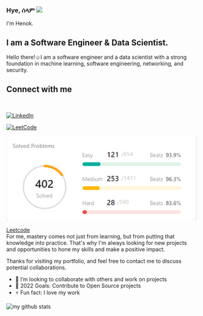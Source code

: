 
### Hye, ሰላም <a href=""><img src="https://media.giphy.com/media/hvRJCLFzcasrR4ia7z/giphy.gif" width="25px"></a>
I'm Henok.



## I am a Software Engineer & Data Scientist.

Hello there!☺️I am a software engineer and a data scientist with a strong foundation in machine learning, software engineering, networking, and security.

## Connect with me

<br />

[![LinkedIn](https://img.shields.io/badge/LinkedIn-0077B5?logo=linkedin&logoColor=white)](https://www.linkedin.com/in/henok-tadele-b781aa176/)
<br />

[![LeetCode](https://img.shields.io/badge/LeetCode-FFA116?logo=leetcode&logoColor=white)](https://leetcode.com/u/henokaa/)


  ![Leetcode Image](./Leetcoder.png)
  
<a href="https://github.com/Henokaa/Datastructure-leetcode-practice2"> Leetcode </a>
<br />
For me, mastery comes not just from learning, but from putting that knowledge into practice. That's why I'm always looking for new projects and opportunities to hone my skills and make a positive impact.

Thanks for visiting my portfolio, and feel free to contact me to discuss potential collaborations.

- 👯 I’m looking to collaborate with others and work on projects
- 🥅 2022 Goals: Contribute to Open Source projects
- ⚡ Fun fact: I love my work



![my github stats](https://github-readme-stats.vercel.app/api?username=Henokaa&count_private=true&show_icons=true&hide=stars&theme=tokyonight)

<br />

[website]: https://codeSTACKr.com
[course]: http://vsCodeHero.com
[twitter]: https://twitter.com/codeSTACKr
[youtube]: https://youtube.com/codeSTACKr
[instagram]: https://instagram.com/codeSTACKr
[linkedin]: https://linkedin.com/in/codeSTACKr
[webdevplaylist]: https://www.youtube.com/playlist?list=PLkwxH9e_vrAJ0WbEsFA9W3I1W-g_BTsbt
[jsplaylist]: https://www.youtube.com/playlist?list=PLkwxH9e_vrALRJKu7wfXby3MKeflhTu6B
[cssplaylist]: https://www.youtube.com/playlist?list=PLkwxH9e_vrALSdvZuEh6gqQdmDoDIoqz4
[reactplaylist]: https://www.youtube.com/playlist?list=PLkwxH9e_vrAK4TdffpxKY3QGyHCpxFcQ0
